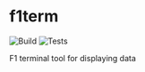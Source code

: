 # f1term

![Build](https://github.com/nemocazin/f1term/actions/workflows/build.yml/badge.svg)
![Tests](https://github.com/nemocazin/f1term/actions/workflows/test.yml/badge.svg)

F1 terminal tool for displaying data
